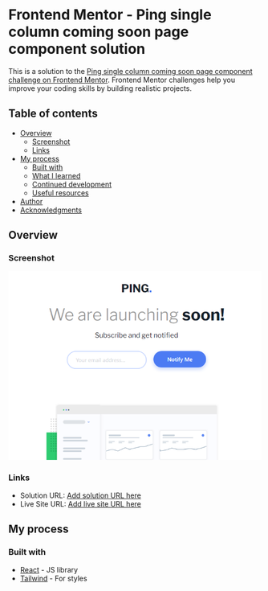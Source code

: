 # Frontend Mentor - Ping single column coming soon page component solution

This is a solution to the [Ping single column coming soon page component challenge on Frontend Mentor](https://www.frontendmentor.io/challenges/ping-single-column-coming-soon-page-5cadd051fec04111f7b848da). Frontend Mentor challenges help you improve your coding skills by building realistic projects.

## Table of contents

- [Overview](#overview)
  - [Screenshot](#screenshot)
  - [Links](#links)
- [My process](#my-process)
  - [Built with](#built-with)
  - [What I learned](#what-i-learned)
  - [Continued development](#continued-development)
  - [Useful resources](#useful-resources)
- [Author](#author)
- [Acknowledgments](#acknowledgments)

## Overview

### Screenshot

![](./screenshot.PNG)

### Links

- Solution URL: [Add solution URL here](https://github.com/mehdias63/Ping-single-column-coming-soon-page)
- Live Site URL: [Add live site URL here](https://ping-single-column-coming-soon-page-alpha-nine.vercel.app)

## My process

### Built with

- [React](https://reactjs.org/) - JS library
- [Tailwind](https://tailwindcss.com/) - For styles

